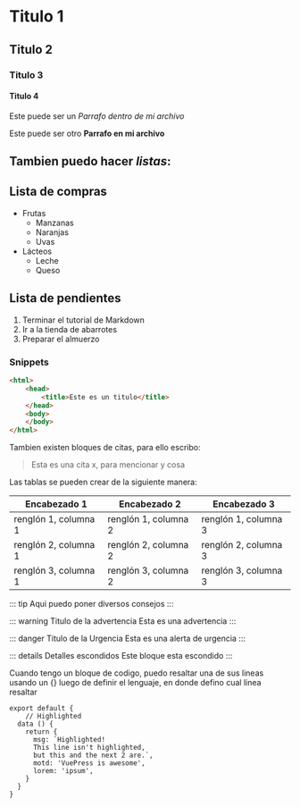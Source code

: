 # Titulo 1
## Titulo 2
### Titulo 3
#### Titulo 4

Este puede ser un *Parrafo dentro de mi archivo*

Este puede ser otro **Parrafo en mi archivo**

## Tambien puedo hacer _listas_: 

Lista de compras
---------------
* Frutas
  * Manzanas
  * Naranjas
  * Uvas
* Lácteos
  * Leche
  * Queso

Lista de pendientes
------------------
1. Terminar el tutorial de Markdown
2. Ir a la tienda de abarrotes
3. Preparar el almuerzo

### Snippets

```html
<html>
    <head>
        <title>Este es un titulo</title>
    </head>
    <body>
    </body>
</html>
```

Tambien existen bloques de citas, para ello escribo:

> Esta es una cita x, para mencionar y cosa


Las tablas se pueden crear de la siguiente manera:

| Encabezado 1 | Encabezado 2 | Encabezado 3 |
| --------- | --------- | --------- |
| renglón 1, columna 1 | renglón 1, columna 2 | renglón 1, columna 3|
| renglón 2, columna 1 | renglón 2, columna 2 | renglón 2, columna 3|
| renglón 3, columna 1 | renglón 3, columna 2 | renglón 3, columna 3|

::: tip
Aqui puedo poner diversos consejos
:::

::: warning Titulo de la advertencia
Esta es una advertencia
:::

::: danger Titulo de la Urgencia
Esta es una alerta de urgencia
:::

::: details Detalles escondidos
Este bloque esta escondido
:::

Cuando tengo un bloque de codigo, puedo resaltar una de sus lineas usando un {} luego de definir el lenguaje, en donde defino cual linea resaltar

``` js{1,3,6-8}
export default { 
    // Highlighted
  data () {
    return {
      msg: `Highlighted!
      This line isn't highlighted,
      but this and the next 2 are.`,
      motd: 'VuePress is awesome',
      lorem: 'ipsum',
    }
  }
}
```